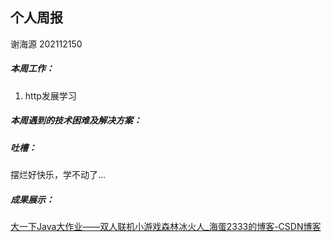 ## 个人周报

谢海源 202112150

##### 本周工作：

1. http发展学习

##### 本周遇到的技术困难及解决方案：



##### 吐槽：

摆烂好快乐，学不动了...

##### 成果展示：

[大一下Java大作业——双人联机小游戏森林冰火人_海蛋2333的博客-CSDN博客](https://blog.csdn.net/m0_60679171/article/details/125710879?spm=1001.2014.3001.5502)

